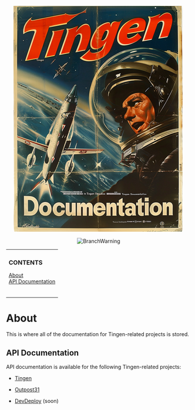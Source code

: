 <!--
  u240805_work-in-progress
-->

<div align="center">

  ![logo](./.github/Images/Logos/TingenDocumentation-464x616.png)

  ![BranchWarning](https://img.shields.io/badge/Release-24.8-teal?style=for-the-badge)

</div>

<!-- The HTML indentations have to stay this way to work. -->
<table>
<tr>
<td>

  ### CONTENTS
  [About](#about)<br>
  [API Documentation](#api-documentation)<br>
  <br>

</td>
</tr>
</table>

# About

This is where all of the documentation for Tingen-related projects is stored.

## API Documentation

API documentation is available for the following Tingen-related projects:

* [Tingen](https://spectrum-health-systems.github.io/Tingen-Documentation/API/Tingen/index.html)

* [Outpost31](https://spectrum-health-systems.github.io/Tingen-Documentation/API/Outpost31/index.html)

* [DevDeploy](https://spectrum-health-systems.github.io/Tingen-Documentation/API/DevDeploy/index.html) (soon)
